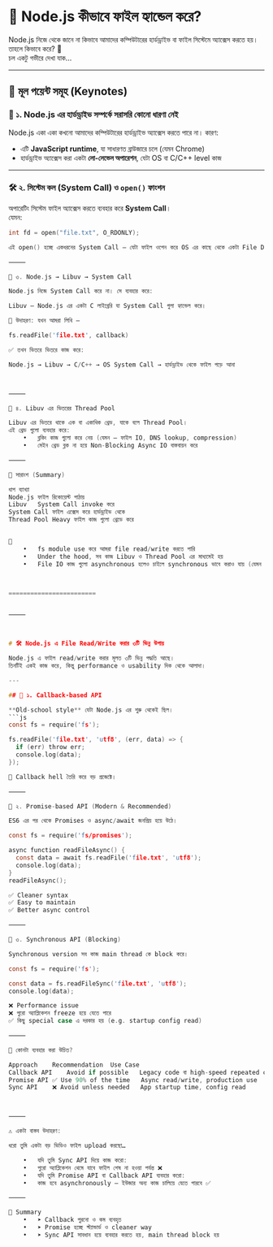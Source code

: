 # 📂 Node.js কীভাবে ফাইল হ্যান্ডেল করে?

Node.js নিজে থেকে জানে না কিভাবে আমাদের কম্পিউটারের হার্ডড্রাইভ বা ফাইল সিস্টেমে অ্যাক্সেস করতে হয়। তাহলে কিভাবে করে? 🤔  
চল একটু গভীরে দেখা যাক…

---

## 🔑 মূল পয়েন্ট সমূহ (Keynotes)

### 🧠 ১. Node.js এর হার্ডড্রাইভ সম্পর্কে সরাসরি কোনো ধারণা নেই

Node.js একা একা কখনো আমাদের কম্পিউটারের হার্ডড্রাইভ অ্যাক্সেস করতে পারে না। কারণ:

- এটি **JavaScript runtime**, যা সাধারণত ব্রাউজারে চলে (যেমন Chrome)
- হার্ডড্রাইভ অ্যাক্সেস করা একটা **লো-লেভেল অপারেশন**, যেটা OS বা C/C++ level কাজ

---

### 🛠️ ২. সিস্টেম কল (System Call) ও `open()` ফাংশন

অপারেটিং সিস্টেম ফাইল অ্যাক্সেস করতে ব্যবহার করে **System Call**।  
যেমন:  
```c
int fd = open("file.txt", O_RDONLY);

এই open() হচ্ছে একধরনের System Call — যেটা ফাইল ওপেন করে OS এর কাছে থেকে একটা File Descriptor (fd) ফেরত দেয়।

⸻

🔌 ৩. Node.js → Libuv → System Call

Node.js নিজে System Call করে না। সে ব্যবহার করে:

Libuv — Node.js এর একটা C লাইব্রেরি যা System Call গুলা হ্যান্ডেল করে।

📌 উদাহরণ: যখন আমরা লিখি —

fs.readFile('file.txt', callback)

✅ তখন ভিতরে ভিতরে কাজ করে:

Node.js → Libuv → C/C++ → OS System Call → হার্ডড্রাইভ থেকে ফাইল পড়ে আনা



⸻

🧵 ৪. Libuv এর ভিতরের Thread Pool

Libuv এর ভিতরে থাকে এক বা একাধিক থ্রেড, যাকে বলে Thread Pool।
এই থ্রেড গুলো ব্যবহার করে:
	•	ব্লকিং কাজ গুলো করে নেয় (যেমন — ফাইল IO, DNS lookup, compression)
	•	মেইন থ্রেড ব্লক না হয়ে Non-Blocking Async IO বাস্তবায়ন করে

⸻

🧭 সারাংশ (Summary)

ধাপ	ব্যাখ্যা
Node.js	ফাইল রিকোয়েস্ট পাঠায়
Libuv	System Call invoke করে
System Call	ফাইল এক্সেস করে হার্ডড্রাইভ থেকে
Thread Pool	Heavy ফাইল কাজ গুলো থ্রেডে করে


📌 
	•	fs module use করে আমরা file read/write করতে পারি
	•	Under the hood, সব কাজ Libuv ও Thread Pool এর মাধ্যমেই হয়
	•	File IO কাজ গুলো asynchronous হলেও চাইলে synchronous ভাবে করাও যায় (যেমন fs.readFileSync())



========================


⸻



# 🛠️ Node.js এ File Read/Write করার ৩টি ভিন্ন উপায়

Node.js এ ফাইল read/write করার মূলত ৩টি ভিন্ন পদ্ধতি আছে।  
তিনটিই একই কাজ করে, কিন্তু performance ও usability দিক থেকে আলাদা।

---

## 🔁 ১. Callback-based API

**Old-school style** যেটা Node.js এর শুরু থেকেই ছিল।  
```js
const fs = require('fs');

fs.readFile('file.txt', 'utf8', (err, data) => {
  if (err) throw err;
  console.log(data);
});

📌 Callback hell তৈরি করে বড় প্রজেক্টে।

⸻

🌟 ২. Promise-based API (Modern & Recommended)

ES6 এর পর থেকে Promises ও async/await জনপ্রিয় হয়ে উঠে।

const fs = require('fs/promises');

async function readFileAsync() {
  const data = await fs.readFile('file.txt', 'utf8');
  console.log(data);
}
readFileAsync();

✅ Cleaner syntax
✅ Easy to maintain
✅ Better async control

⸻

🧱 ৩. Synchronous API (Blocking)

Synchronous version সব কাজ main thread কে block করে।

const fs = require('fs');

const data = fs.readFileSync('file.txt', 'utf8');
console.log(data);

❌ Performance issue
❌ পুরো অ্যাপ্লিকেশন freeze হয়ে যেতে পারে
✅ কিছু special case এ দরকার হয় (e.g. startup config read)

⸻

🤔 কোনটা ব্যবহার করা উচিত?

Approach	Recommendation	Use Case
Callback API	Avoid if possible	Legacy code বা high-speed repeated calls
Promise API	✅ Use 90% of the time	Async read/write, production use
Sync API	❌ Avoid unless needed	App startup time, config read



⸻

⚠️ একটা বাস্তব উদাহরণ:

ধরো তুমি একটা বড় ভিডিও ফাইল upload করছো…

	•	যদি তুমি Sync API দিয়ে কাজ করো:
	•	পুরো অ্যাপ্লিকেশন থেমে যাবে ফাইল শেষ না হওয়া পর্যন্ত ❌
	•	যদি তুমি Promise API বা Callback API ব্যবহার করো:
	•	কাজ হবে asynchronously — ইউজার অন্য কাজ চালিয়ে যেতে পারবে ✅

⸻

🧠 Summary
	•	➤ Callback পুরনো ও কম ব্যবহৃত
	•	➤ Promise হচ্ছে স্ট্যান্ডার্ড ও cleaner way
	•	➤ Sync API সাবধান হয়ে ব্যবহার করতে হয়, main thread block হয়

